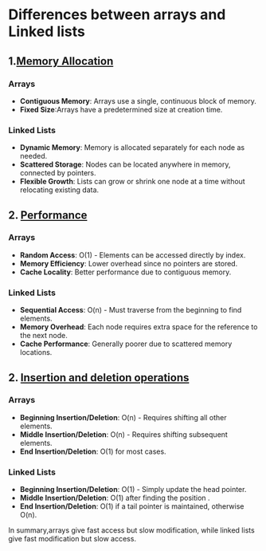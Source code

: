 # Differences between arrays and Linked lists

## 1.<ins>Memory Allocation</ins>

### Arrays
- **Contiguous Memory**: Arrays use a single, continuous block of memory.
- **Fixed Size**:Arrays have a predetermined size at creation time.

### Linked Lists
- **Dynamic Memory**: Memory is allocated separately for each node as needed.
- **Scattered Storage**: Nodes can be located anywhere in memory, connected by pointers.
- **Flexible Growth**: Lists can grow or shrink one node at a time without relocating existing data.

## 2. <ins>Performance</ins>

### Arrays
- **Random Access**: O(1) - Elements can be accessed directly by index.
- **Memory Efficiency**: Lower overhead since no pointers are stored.
- **Cache Locality**: Better performance due to contiguous memory.

### Linked Lists
- **Sequential Access**: O(n) - Must traverse from the beginning to find elements.
- **Memory Overhead**: Each node requires extra space for the reference to the next node.
- **Cache Performance**: Generally poorer due to scattered memory locations.

## 2. <ins>Insertion and deletion operations</ins>
### Arrays
- **Beginning Insertion/Deletion**: O(n) - Requires shifting all other elements.
- **Middle Insertion/Deletion**: O(n) - Requires shifting subsequent elements.
- **End Insertion/Deletion**: O(1) for most cases.


### Linked Lists
- **Beginning Insertion/Deletion**: O(1) - Simply update the head pointer.
- **Middle Insertion/Deletion**: O(1) after finding the position .
- **End Insertion/Deletion**: O(1) if a tail pointer is maintained, otherwise O(n).

In summary,arrays give fast access but slow modification, while linked lists give fast modification but slow access.


